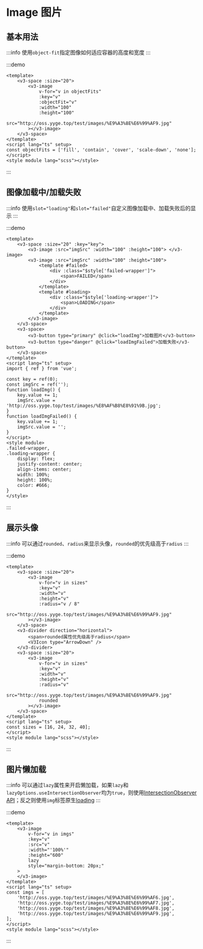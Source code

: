 # Image 图片

## 基本用法

:::info
使用`object-fit`指定图像如何适应容器的高度和宽度
:::

:::demo

```vue
<template>
	<v3-space :size="20">
		<v3-image
			v-for="v in objectFits"
			:key="v"
			:objectFit="v"
			:width="100"
			:height="100"
			src="http://oss.yyge.top/test/images/%E9%A3%8E%E6%99%AF9.jpg"
		></v3-image>
	</v3-space>
</template>
<script lang="ts" setup>
const objectFits = ['fill', 'contain', 'cover', 'scale-down', 'none'];
</script>
<style module lang="scss"></style>
```

:::

## 图像加载中/加载失败

:::info
使用`slot="loading"`和`slot="failed"`自定义图像加载中、加载失败后的显示
:::

:::demo

```vue
<template>
	<v3-space :size="20" :key="key">
		<v3-image :src="imgSrc" :width="100" :height="100"> </v3-image>
		<v3-image :src="imgSrc" :width="100" :height="100">
			<template #failed>
				<div :class="$style['failed-wrapper']">
					<span>FAILED</span>
				</div>
			</template>
			<template #loading>
				<div :class="$style['loading-wrapper']">
					<span>LOADING</span>
				</div>
			</template>
		</v3-image>
	</v3-space>
	<v3-space>
		<v3-button type="primary" @click="loadImg">加载图片</v3-button>
		<v3-button type="danger" @click="loadImgFailed">加载失败</v3-button>
	</v3-space>
</template>
<script lang="ts" setup>
import { ref } from 'vue';

const key = ref(0);
const imgSrc = ref('');
function loadImg() {
	key.value += 1;
	imgSrc.value = 'http://oss.yyge.top/test/images/%E8%AF%B8%E8%91%9B.jpg';
}
function loadImgFailed() {
	key.value += 1;
	imgSrc.value = '';
}
</script>
<style module>
.failed-wrapper,
.loading-wrapper {
	display: flex;
	justify-content: center;
	align-items: center;
	width: 100%;
	height: 100%;
	color: #666;
}
</style>
```

:::

## 展示头像

:::info
可以通过`rounded`、`radius`来显示头像，`rounded`的优先级高于`radius`
:::

:::demo

```vue
<template>
	<v3-space :size="20">
		<v3-image
			v-for="v in sizes"
			:key="v"
			:width="v"
			:height="v"
			:radius="v / 8"
			src="http://oss.yyge.top/test/images/%E9%A3%8E%E6%99%AF9.jpg"
		></v3-image>
	</v3-space>
	<v3-divider direction="horizontal">
		<span>rounded属性优先级高于radius</span>
		<V3Icon type="ArrowDown" />
	</v3-divider>
	<v3-space :size="20">
		<v3-image
			v-for="v in sizes"
			:key="v"
			:width="v"
			:height="v"
			:radius="v"
			src="http://oss.yyge.top/test/images/%E9%A3%8E%E6%99%AF9.jpg"
			rounded
		></v3-image>
	</v3-space>
</template>
<script lang="ts" setup>
const sizes = [16, 24, 32, 40];
</script>
<style module lang="scss"></style>
```

:::

## 图片懒加载

:::info
可以通过`lazy`属性来开启懒加载，如果`lazy`和`lazyOptions.useIntersectionObserver`均为`true`，则使用[IntersectionObserver API](https://developer.mozilla.org/zh-CN/docs/Web/API/IntersectionObserver)；反之则使用`img`标签原生[loading](https://developer.mozilla.org/zh-CN/docs/Web/Performance/Lazy_loading)
:::

:::demo

```vue
<template>
	<v3-image
		v-for="v in imgs"
		:key="v"
		:src="v"
		:width="'100%'"
		:height="600"
		lazy
		style="margin-bottom: 20px;"
	>
	</v3-image>
</template>
<script lang="ts" setup>
const imgs = [
	'http://oss.yyge.top/test/images/%E9%A3%8E%E6%99%AF6.jpg',
	'http://oss.yyge.top/test/images/%E9%A3%8E%E6%99%AF7.jpg',
	'http://oss.yyge.top/test/images/%E9%A3%8E%E6%99%AF8.jpg',
	'http://oss.yyge.top/test/images/%E9%A3%8E%E6%99%AF9.jpg',
];
</script>
<style module lang="scss"></style>
```

:::
